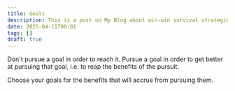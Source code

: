 ```yaml
---
title: Goals
description: This is a post on My Blog about win-win survival strategies.
date: 2025-04-11T00:01
tags: []
draft: true
---
```

Don't pursue a goal in order to reach it. Pursue a goal in order to get better at pursuing that goal, i.e. to reap the benefits of the pursuit.

Choose your goals for the benefits that will accrue from pursuing them.

